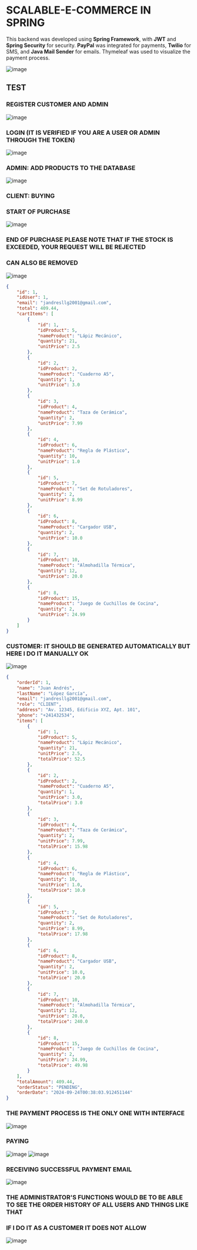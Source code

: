 # SCALABLE-E-COMMERCE IN SPRING

This backend was developed using **Spring Framework**, with **JWT** and **Spring Security** for security. **PayPal** was integrated for payments, **Twilio** for SMS, and **Java Mail Sender** for emails. Thymeleaf was used to visualize the payment process.

![image](https://github.com/user-attachments/assets/8d5e3021-29f5-400a-bfb8-a15f636ffc19)

## TEST

### REGISTER CUSTOMER AND ADMIN 

![image](https://github.com/user-attachments/assets/1f077f92-1042-41d3-941b-1742a70f6746)

### LOGIN (IT IS VERIFIED IF YOU ARE A USER OR ADMIN THROUGH THE TOKEN)

![image](https://github.com/user-attachments/assets/afe7c915-4d19-41f6-bff7-58adaf3312a3)

### ADMIN: ADD PRODUCTS TO THE DATABASE

![image](https://github.com/user-attachments/assets/9aa81dee-383d-4f9c-a0bf-3d8631b71ddf)

### CLIENT: BUYING
### START OF PURCHASE

![image](https://github.com/user-attachments/assets/1f20b1bb-9dd8-44d1-b1ae-b35bf867714b)

### END OF PURCHASE PLEASE NOTE THAT IF THE STOCK IS EXCEEDED, YOUR REQUEST WILL BE REJECTED
### CAN ALSO BE REMOVED

![image](https://github.com/user-attachments/assets/c774754a-7d4c-46b1-accf-c89eecad47bc)

```json
{
    "id": 1,
    "idUser": 1,
    "email": "jandresllg2001@gmail.com",
    "total": 409.44,
    "cartItems": [
        {
            "id": 1,
            "idProduct": 5,
            "nameProduct": "Lápiz Mecánico",
            "quantity": 21,
            "unitPrice": 2.5
        },
        {
            "id": 2,
            "idProduct": 2,
            "nameProduct": "Cuaderno A5",
            "quantity": 1,
            "unitPrice": 3.0
        },
        {
            "id": 3,
            "idProduct": 4,
            "nameProduct": "Taza de Cerámica",
            "quantity": 2,
            "unitPrice": 7.99
        },
        {
            "id": 4,
            "idProduct": 6,
            "nameProduct": "Regla de Plástico",
            "quantity": 10,
            "unitPrice": 1.0
        },
        {
            "id": 5,
            "idProduct": 7,
            "nameProduct": "Set de Rotuladores",
            "quantity": 2,
            "unitPrice": 8.99
        },
        {
            "id": 6,
            "idProduct": 8,
            "nameProduct": "Cargador USB",
            "quantity": 2,
            "unitPrice": 10.0
        },
        {
            "id": 7,
            "idProduct": 10,
            "nameProduct": "Almohadilla Térmica",
            "quantity": 12,
            "unitPrice": 20.0
        },
        {
            "id": 8,
            "idProduct": 15,
            "nameProduct": "Juego de Cuchillos de Cocina",
            "quantity": 2,
            "unitPrice": 24.99
        }
    ]
}
```
### CUSTOMER: IT SHOULD BE GENERATED AUTOMATICALLY BUT HERE I DO IT MANUALLY OK

![image](https://github.com/user-attachments/assets/0b14ccdb-7e72-4393-b5a8-cd01b2b7f272)

```json
{
    "orderId": 1,
    "name": "Juan Andrés",
    "lastName": "López García",
    "email": "jandresllg2001@gmail.com",
    "role": "CLIENT",
    "address": "Av. 12345, Edificio XYZ, Apt. 101",
    "phone": "+241432534",
    "items": [
        {
            "id": 1,
            "idProduct": 5,
            "nameProduct": "Lápiz Mecánico",
            "quantity": 21,
            "unitPrice": 2.5,
            "totalPrice": 52.5
        },
        {
            "id": 2,
            "idProduct": 2,
            "nameProduct": "Cuaderno A5",
            "quantity": 1,
            "unitPrice": 3.0,
            "totalPrice": 3.0
        },
        {
            "id": 3,
            "idProduct": 4,
            "nameProduct": "Taza de Cerámica",
            "quantity": 2,
            "unitPrice": 7.99,
            "totalPrice": 15.98
        },
        {
            "id": 4,
            "idProduct": 6,
            "nameProduct": "Regla de Plástico",
            "quantity": 10,
            "unitPrice": 1.0,
            "totalPrice": 10.0
        },
        {
            "id": 5,
            "idProduct": 7,
            "nameProduct": "Set de Rotuladores",
            "quantity": 2,
            "unitPrice": 8.99,
            "totalPrice": 17.98
        },
        {
            "id": 6,
            "idProduct": 8,
            "nameProduct": "Cargador USB",
            "quantity": 2,
            "unitPrice": 10.0,
            "totalPrice": 20.0
        },
        {
            "id": 7,
            "idProduct": 10,
            "nameProduct": "Almohadilla Térmica",
            "quantity": 12,
            "unitPrice": 20.0,
            "totalPrice": 240.0
        },
        {
            "id": 8,
            "idProduct": 15,
            "nameProduct": "Juego de Cuchillos de Cocina",
            "quantity": 2,
            "unitPrice": 24.99,
            "totalPrice": 49.98
        }
    ],
    "totalAmount": 409.44,
    "orderStatus": "PENDING",
    "orderDate": "2024-09-24T00:38:03.912451144"
}
```
### THE PAYMENT PROCESS IS THE ONLY ONE WITH INTERFACE
![image](https://github.com/user-attachments/assets/49000bac-3bed-4196-af07-55bb09dcb0d9)

### PAYING

![image](https://github.com/user-attachments/assets/6ee6a615-dd61-47aa-a9e8-135a6f48640e)
![image](https://github.com/user-attachments/assets/d98a0d3a-c883-42ed-a1a9-bc186e1be463)

### RECEIVING SUCCESSFUL PAYMENT EMAIL

![image](https://github.com/user-attachments/assets/79336c6b-9eff-449b-9e3c-7a2014980f8f)

### THE ADMINISTRATOR'S FUNCTIONS WOULD BE TO BE ABLE TO SEE THE ORDER HISTORY OF ALL USERS AND THINGS LIKE THAT
### IF I DO IT AS A CUSTOMER IT DOES NOT ALLOW

![image](https://github.com/user-attachments/assets/026452ef-11aa-43e4-8427-0dfd6695815f)
